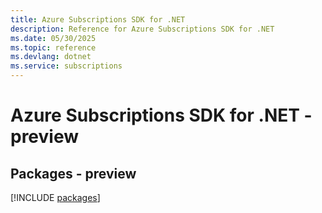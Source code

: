 ```yaml
---
title: Azure Subscriptions SDK for .NET
description: Reference for Azure Subscriptions SDK for .NET
ms.date: 05/30/2025
ms.topic: reference
ms.devlang: dotnet
ms.service: subscriptions
---
```

# Azure Subscriptions SDK for .NET - preview
## Packages - preview
[!INCLUDE [packages](subscriptions-index.md)]